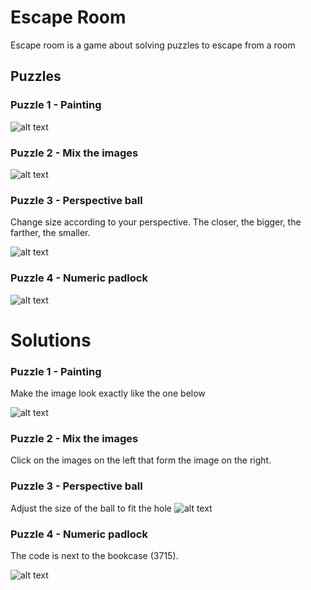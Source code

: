 # Escape Room

Escape room is a game about solving puzzles to escape from a room

## Puzzles

### Puzzle 1 - Painting
![alt text](https://user-images.githubusercontent.com/44435379/116798609-c4173080-aac7-11eb-8493-8f84b652bba0.png)
### Puzzle 2 - Mix the images
![alt text](https://user-images.githubusercontent.com/44435379/116798643-34be4d00-aac8-11eb-831a-7d6c2ded7392.png)
### Puzzle 3 - Perspective ball

Change size according to your perspective. The closer, the bigger, the farther, the smaller.

![alt text](https://user-images.githubusercontent.com/44435379/116798655-5a4b5680-aac8-11eb-9381-13ccef777e28.png)
### Puzzle 4 - Numeric padlock
![alt text](https://user-images.githubusercontent.com/44435379/116798664-75b66180-aac8-11eb-9e19-09e51368f93e.png)

# Solutions

### Puzzle 1 - Painting

Make the image look exactly like the one below

![alt text](https://user-images.githubusercontent.com/44435379/116798722-fecd9880-aac8-11eb-890b-67b0b37049b6.png)
### Puzzle 2 - Mix the images
Click on the images on the left that form the image on the right.
### Puzzle 3 - Perspective ball

Adjust the size of the ball to fit the hole
![alt text](https://user-images.githubusercontent.com/44435379/116798797-bfec1280-aac9-11eb-864f-540cf1f89503.png)
### Puzzle 4 - Numeric padlock
The code is next to the bookcase (3715).

![alt text](https://user-images.githubusercontent.com/44435379/116798760-6daaf180-aac9-11eb-8ed6-01358ec34b55.png)


